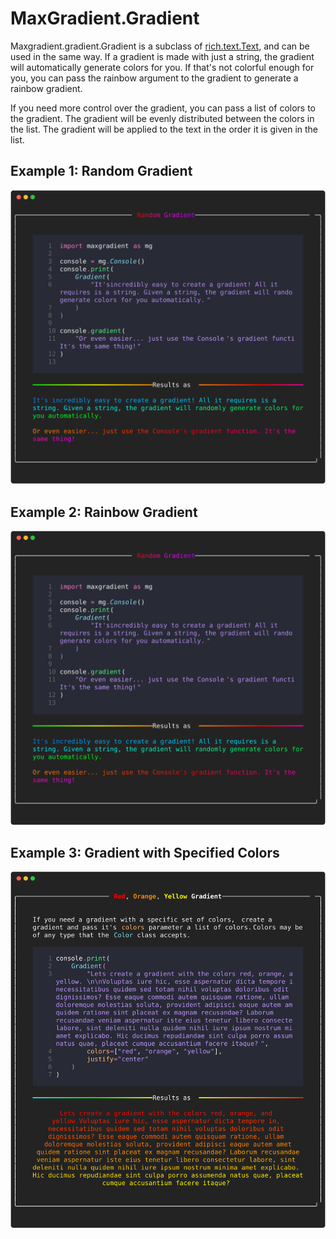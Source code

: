 # <span class="rainbow-wipe">MaxGradient.Gradient</span>

Maxgradient.gradient.Gradient is a subclass of [rich.text.Text](https://github.com/Textualize/rich/blob/master/rich/text.py), and can be used in the same way. If a gradient is made with just a string, the gradient will automatically generate colors for you. If that's not colorful enough for you, you can pass the rainbow argument to the gradient to generate a rainbow gradient.

If you need more control over the gradient, you can pass a list of colors to the gradient. The gradient will be evenly distributed between the colors in the list. The gradient will be applied to the text in the order it is given in the list.

## Example 1: Random Gradient

![Random Gradient Example](img/random_gradient.svg)

## Example 2: Rainbow Gradient

![Rainbow Gradient Example](img/random_gradient.svg)

## Example 3: Gradient with Specified Colors

![Gradient with Specified Colors Example](img/red_orange_yellow_gradient.svg)

